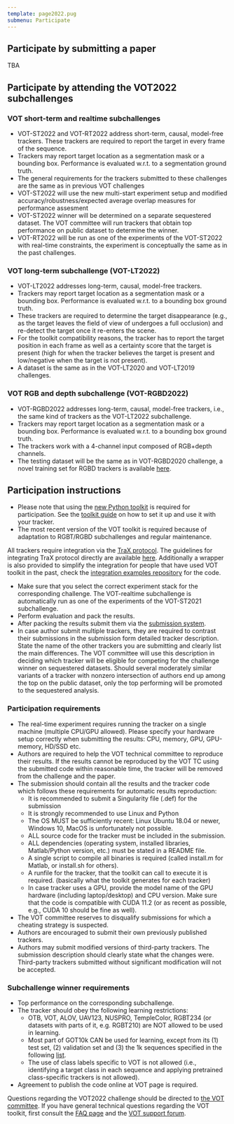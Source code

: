 ```yaml
---
template: page2022.pug
submenu: Participate
---
```


## Participate by submitting a paper

TBA

## Participate by attending the VOT2022 subchallenges

### VOT short-term and realtime subchallenges
 * VOT-ST2022 and VOT-RT2022 address short-term, causal, model-free trackers. These trackers are required to report the target in every frame of the sequence.
 * Trackers may report target location as a segmentation mask or a bounding box. Performance is evaluated w.r.t. to a segmentation ground truth.
 * The general requirements for the trackers submitted to these challenges are the same as in previous VOT challenges
 * VOT-ST2022 will use the new multi-start experiment setup and modified accuracy/robustness/expected average overlap measures for performance assesment
 * VOT-ST2022 winner will be determined on a separate sequestered dataset. The VOT committee will run trackers that obtain top performance on public dataset to determine the winner.
 * VOT-RT2022 will be run as one of the experiments of the VOT-ST2022 with real-time constraints, the experiment is conceptually the same as in the past challenges.

###  VOT long-term subchallenge (VOT-LT2022)

 * VOT-LT2022 addresses long-term, causal, model-free trackers.
 * Trackers may report target location as a segmentation mask or a bounding box. Performance is evaluated w.r.t. to a bounding box ground truth.
 * These trackers are required to determine the target disappearance (e.g., as the target leaves the field of view of undergoes a full occlusion) and re-detect the target once it re-enters the scene.
 * For the toolkit compatibility reasons, the tracker has to report the target position in each frame as well as a certainty score that the target is present (high for when the tracker believes the target is present and low/negative when the target is not present).
 * A dataset is the same as in the VOT-LT2020 and VOT-LT2019 challenges.

###  VOT RGB and depth subchallenge (VOT-RGBD2022)

 * VOT-RGBD2022 addresses long-term, causal, model-free trackers, i.e., the same kind of trackers as the VOT-LT2022 subchallenge.
 * Trackers may report target location as a segmentation mask or a bounding box. Performance is evaluated w.r.t. to a bounding box ground truth.
 * The trackers work with a 4-channel input composed of RGB+depth channels.
 * The testing dataset will be the same as in VOT-RGBD2020 challenge, a novel training set for RGBD trackers is available [here](https://zenodo.org/record/4716441).

## Participation instructions

 * Please note that using the [new Python toolkit](https://github.com/votchallenge/toolkit/) is required for participation. See the [toolkit guide](/howto/tutorial_python.html) on how to set it up and use it with your tracker.
 * The most recent version of the VOT toolkit is required because of adaptation to RGBT/RGBD subchallenges and regular maintenance.

All trackers require integration via the [TraX protocol](https://github.com/votchallenge/trax). The guidelines for integrating TraX protocol directly are available [here](https://trax.readthedocs.io/en/latest/tutorials.html). 
Additionally a wrapper is also provided to simplify the integration for people that have used VOT toolkit in the past, check the [integration examples repository](https://github.com/votchallenge/integration) for the code.

 * Make sure that you select the correct experiment stack for the corresponding challenge. The VOT-realtime subchallenge is automatically run as one of the experiments of the VOT-ST2021 subchallenge.
 * Perform evaluation and pack the results.
 * After packing the results submit them via the [submission system](https://submit.votchallenge.net).
 * In case author submit multiple trackers, they are required to contrast their submissions in the submission form detailed tracker description. State the name of the other trackers you are submitting and clearly list the main differences. The VOT committee will use this description in deciding which tracker will be eligible for competing for the challenge winner on sequestered datasets. Should several moderately similar variants of a tracker with nonzero intersection of authors end up among the top on the public dataset, only the top performing will be promoted to the sequestered analysis.

### Participation requirements

 * The real-time experiment requires running the tracker on a single machine (multiple CPU/GPU allowed). Please specify your hardware setup correctly when submitting the results: CPU, memory, GPU, GPU-memory, HD/SSD etc.
 * Authors are required to help the VOT technical committee to reproduce their results. If the results cannot be reproduced by the VOT TC using the submitted code within reasonable time, the tracker will be removed from the challenge and the paper.
 * The submission should contain all the results and the tracker code which follows these requirements for automatic results reproduction:
    * It is recommended to submit a Singularity file (.def) for the submission
    * It is strongly recommended to use Linux and Python
    * The OS MUST be sufficiently recent: Linux Ubuntu 18.04 or newer, Windows 10, MacOS is unfortunately not possible.
    * ALL source code for the tracker must be included in the submission.
    * ALL dependencies (operating system, installed libraries, Matlab/Python version, etc.) must be stated in a README file.
    * A single script to compile all binaries is required (called install.m  for Matlab, or install.sh for others).
    * A runfile for the tracker, that the toolkit can call to execute it is required. (basically what the toolkit generates for each tracker)
    * In case tracker uses a GPU, provide the model name of the GPU hardware (including laptop/desktop) and CPU version. Make sure that the code is compatible with CUDA 11.2 (or as recent as possible, e.g., CUDA 10 should be fine as well).
 * The VOT committee reserves to disqualify submissions for which a cheating strategy is suspected.
 * Authors are encouraged to submit their own previously published trackers.
 * Authors may submit modified versions of third-party trackers. The submission description should clearly state what the changes were. Third-party trackers submitted without significant modification will not be accepted.

### Subchallenge winner requirements

 * Top performance on the corresponding subchallenge.
 * The tracker should obey the following learning restrictions:
	* OTB, VOT, ALOV, UAV123, NUSPRO, TempleColor, RGBT234 (or datasets with parts of it, e.g. RGBT210) are NOT allowed to be used in learning.
	* Most part of GOT10k CAN be used for learning, except from its (1) test set, (2) validation set and (3) the 1k sequences specified in the following [list](res/list0_prohibited_1000.txt).
	* The use of class labels specific to VOT is not allowed (i.e., identifying a target class in each sequence and applying pretrained class-specific trackers is not allowed).
 * Agreement to publish the code online at VOT page is required.


Questions regarding the VOT2022 challenge should be directed to <a href="mailto:gustavojavier.fernandez@ait.ac.at;matej.kristan@fri.uni-lj.si?subject=VOT2022 question">the VOT committee</a>. 
If you have general technical questions regarding the VOT toolkit, first consult the [FAQ page](/howto/faq.html) and the [VOT support forum](https://groups.google.com/forum/?hl=en#!forum/votchallenge-help).

